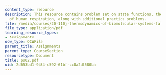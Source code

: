 ```yaml
---
content_type: resource
description: This resource contains problem set on state functions, thermochemistry
  of human respiration, along with additional practice problems.
file: /media/courses/20-110j-thermodynamics-of-biomolecular-systems-fall-2005/2d653bd19434c59261bfcc8a2df580ba_ps02.pdf
file_type: application/pdf
learning_resource_types:
- Assignments
ocw_type: OCWFile
parent_title: Assignments
parent_type: CourseSection
resourcetype: Document
title: ps02.pdf
uid: 2d653bd1-9434-c592-61bf-cc8a2df580ba
---
```

